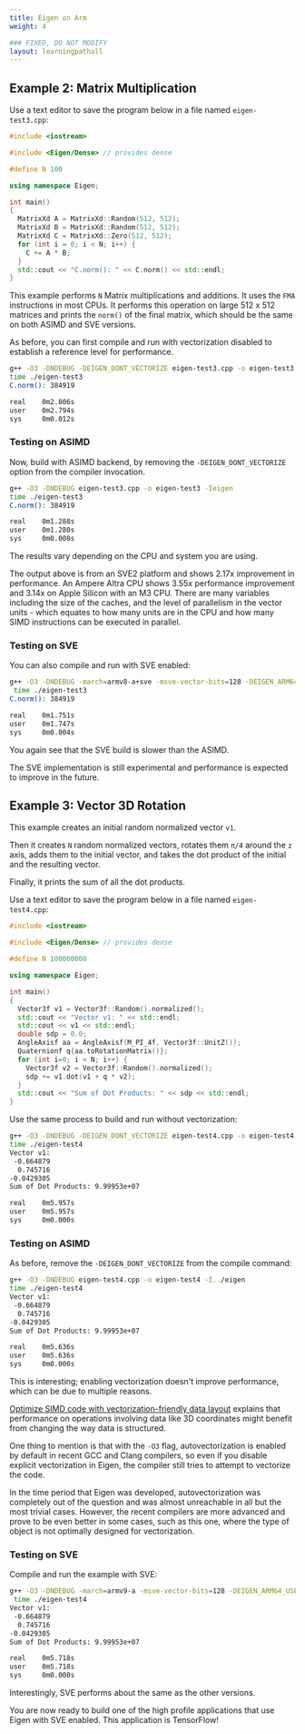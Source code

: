 ```yaml
---
title: Eigen on Arm
weight: 4

### FIXED, DO NOT MODIFY
layout: learningpathall
---
```


## Example 2: Matrix Multiplication

Use a text editor to save the program below in a file named `eigen-test3.cpp`:

```C++
#include <iostream>

#include <Eigen/Dense> // provides dense

#define N 100

using namespace Eigen;

int main()
{
  MatrixXd A = MatrixXd::Random(512, 512);
  MatrixXd B = MatrixXd::Random(512, 512);
  MatrixXd C = MatrixXd::Zero(512, 512);
  for (int i = 0; i < N; i++) {
    C += A * B;
  }
  std::cout << "C.norm(): " << C.norm() << std::endl;
}
```

This example performs `N` Matrix multiplications and additions. It uses the `FMA` instructions in most CPUs. It performs this operation on large 512 x 512 matrices and prints the `norm()` of the final matrix, which should be the same on both ASIMD and SVE versions.

As before, you can first compile and run with vectorization disabled to establish a reference level for performance.

```bash  { output_lines = "3-7" }
g++ -O3 -DNDEBUG -DEIGEN_DONT_VECTORIZE eigen-test3.cpp -o eigen-test3 -Ieigen
time ./eigen-test3
C.norm(): 384919

real    0m2.806s
user    0m2.794s
sys     0m0.012s
```

### Testing on ASIMD

Now, build with ASIMD backend, by removing the `-DEIGEN_DONT_VECTORIZE` option from the compiler invocation.

```bash  { output_lines = "3-7" }
g++ -O3 -DNDEBUG eigen-test3.cpp -o eigen-test3 -Ieigen
time ./eigen-test3
C.norm(): 384919

real    0m1.288s
user    0m1.280s
sys     0m0.008s
```

The results vary depending on the CPU and system you are using. 

The output above is from an SVE2 platform and shows 2.17x improvement in performance. An Ampere Altra CPU shows 3.55x performance improvement and 3.14x on Apple Silicon with an M3 CPU. There are many variables including the size of the caches, and the level of parallelism in the vector units - which equates to how many units are in the CPU and how many SIMD instructions can be executed in parallel.

### Testing on SVE

You can also compile and run with SVE enabled:

```bash  { output_lines = "3-7" }
g++ -O3 -DNDEBUG -march=armv8-a+sve -msve-vector-bits=128 -DEIGEN_ARM64_USE_SVE eigen-test3.cpp -o eigen-test3 -Ieigen
 time ./eigen-test3
C.norm(): 384919

real    0m1.751s
user    0m1.747s
sys     0m0.004s
```

You again see that the SVE build is slower than the ASIMD.

The SVE implementation is still experimental and performance is expected to improve in the future.

## Example 3: Vector 3D Rotation

This example creates an initial random normalized vector `v1`.

Then it creates `N` random normalized vectors, rotates them `π/4` around the `z` axis, adds them to the initial vector, and takes the dot product of the initial and the resulting vector.

Finally, it prints the sum of all the dot products.

Use a text editor to save the program below in a file named `eigen-test4.cpp`:

```C++
#include <iostream>

#include <Eigen/Dense> // provides dense

#define N 100000000

using namespace Eigen;

int main()
{
  Vector3f v1 = Vector3f::Random().normalized();
  std::cout << "Vector v1: " << std::endl;
  std::cout << v1 << std::endl;
  double sdp = 0.0;
  AngleAxisf aa = AngleAxisf(M_PI_4f, Vector3f::UnitZ());
  Quaternionf q{aa.toRotationMatrix()};
  for (int i=0; i < N; i++) {
    Vector3f v2 = Vector3f::Random().normalized();
    sdp += v1.dot(v1 + q * v2);
  }
  std::cout << "Sum of Dot Products: " << sdp << std::endl;
}
```

Use the same process to build and run without vectorization:

```bash  { output_lines = "3-11" }
g++ -O3 -DNDEBUG -DEIGEN_DONT_VECTORIZE eigen-test4.cpp -o eigen-test4 -Ieigen
time ./eigen-test4
Vector v1:
 -0.664879
  0.745716
-0.0429305
Sum of Dot Products: 9.99953e+07

real    0m5.957s
user    0m5.957s
sys     0m0.000s
```

### Testing on ASIMD

As before, remove the `-DEIGEN_DONT_VECTORIZE` from the compile command:

```bash  { output_lines = "3-11" }
g++ -O3 -DNDEBUG eigen-test4.cpp -o eigen-test4 -I../eigen
time ./eigen-test4
Vector v1:
 -0.664879
  0.745716
-0.0429305
Sum of Dot Products: 9.99953e+07

real    0m5.636s
user    0m5.636s
sys     0m0.000s
```

This is interesting; enabling vectorization doesn't improve performance, which can be due to multiple reasons.

[Optimize SIMD code with vectorization-friendly data layout](/learning-paths/cross-platform/vectorization-friendly-data-layout/a-more-complex-problem-revisited/) explains that performance on operations involving data like 3D coordinates might benefit from changing the way data is structured.

One thing to mention is that with the `-O3` flag, autovectorization is enabled by default in recent GCC and Clang compilers, so even if you disable explicit vectorization in Eigen, the compiler still tries to attempt to vectorize the code. 

In the time period that Eigen was developed, autovectorization was completely out of the question and was almost unreachable in all but the most trivial cases. However, the recent compilers are more advanced and prove to be even better in some cases, such as this one, where the type of object is not optimally designed for vectorization.

### Testing on SVE

Compile and run the example with SVE:

```bash  { output_lines = "3-11" }
g++ -O3 -DNDEBUG -march=armv9-a -msve-vector-bits=128 -DEIGEN_ARM64_USE_SVE eigen-test4.cpp -o eigen-test4 -Ieigen
 time ./eigen-test4
Vector v1:
 -0.664879
  0.745716
-0.0429305
Sum of Dot Products: 9.99953e+07

real    0m5.718s
user    0m5.718s
sys     0m0.000s
```

Interestingly, SVE performs about the same as the other versions.

You are now ready to build one of the high profile applications that use Eigen with SVE enabled. This application is TensorFlow!
